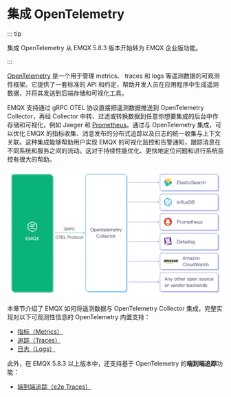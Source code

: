 # 集成 OpenTelemetry
::: tip

集成 OpenTelemetry 从 EMQX 5.8.3 版本开始转为 EMQX 企业版功能。

:::

[OpenTelemetry](https://opentelemetry.io/docs/what-is-opentelemetry/) 是一个用于管理 metrics、 traces 和 logs 等遥测数据的可观测性框架。它提供了一套标准的 API 和约定，帮助开发人员在应用程序中生成遥测数据，并将其发送到后端存储和可视化工具。

EMQX 支持通过 gRPC OTEL 协议直接把遥测数据推送到 OpenTelemetry Collector，再经 Collector 中转、过滤或转换数据到任意你想要集成的后台中作存储和可视化，例如 Jaeger 和 [Prometheus](../../observability/prometheus.md)。通过与 OpenTelemetry 集成，可以优化 EMQX 的指标收集、消息发布的分布式追踪以及日志的统一收集与上下文关联。这种集成能够帮助用户实现 EMQX 的可视化监控和告警通知，跟踪消息在不同系统和服务之间的流动。这对于持续性能优化、更快地定位问题和进行系统监控有很大的帮助。

<img src="./assets/emqx-opentelemetry.jpg" alt="emqx-opentelemetry" style="zoom:67%;" />

本章节介绍了 EMQX 如何将遥测数据与 OpenTelemetry Collector 集成，完整实现对以下可观测性信息的 OpenTelemetry 内置支持：

- [指标（Metrics）](./metrics.md)
- [追踪（Traces）](./traces.md)
- [日志（Logs）](./logs.md)

此外，在 EMQX 5.8.3 以上版本中，还支持基于 OpenTelemetry 的**端到端追踪**功能：

- [端到端追踪（e2e Traces）](./e2e-traces.md)
